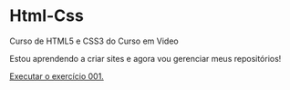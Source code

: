 # Html-Css
 Curso de HTML5 e CSS3 do Curso em Video

Estou aprendendo a criar sites e agora vou gerenciar meus repositórios!

<a href="https://thiagocodesilva.github.io/html-css/exercicios/ex001/index.html">Executar o exercício 001.</a>